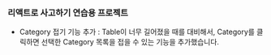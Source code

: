 ### 리액트로 사고하기 연습용 프로젝트

- Category 접기 기능 추가
  : Table이 너무 길어졌을 때를 대비해서, Category를 클릭하면 선택한 Category 목록을 접을 수 있는 기능을 추가했습니다.
